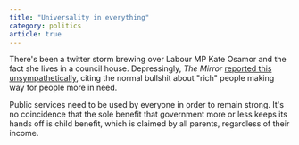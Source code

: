 ```yaml
---
title: "Universality in everything"
category: politics
article: true
---
```


There's been a twitter storm brewing over Labour MP Kate Osamor and the fact she lives in a council house. Depressingly, <cite>The Mirror</cite> [reported this unsympathetically](https://www.mirror.co.uk/news/politics/labour-mp-kate-osamor-not-13777590), citing the normal bullshit about "rich" people making way for people more in need.

Public services need to be used by everyone in order to remain strong. It's no coincidence that the sole benefit that government more or less keeps its hands off is child benefit, which is claimed by all parents, regardless of their income.
